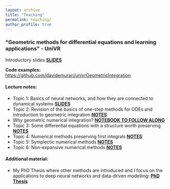 ```yaml
---
layout: archive
title: "Teaching"
permalink: teaching/
author_profile: true
---
```


### "Geometric methods for differential equations and learning applications" - UniVR

Introductory slides [**SLIDES**](https://docs.google.com/presentation/d/1MZfbEtq8GmEjDnp64cMnYh8c_Jet_9PPRvgwBLBW9RM/edit?usp=sharing)

**Code examples:** https://github.com/davidemurari/univrGeometricIntegration

#### Lecture notes:

- Topic 1: Basics of neural networks, and how they are connected to dynamical systems [**SLIDES**](/notesUniVR/slidesBackground.pdf)
- Topic 2: Revision of the basics of one-step methods for ODEs and introduction to geometric integration [**NOTES**](/notesUniVR/revision.pdf)
- Why geometric numerical integration? [**NOTEBOOK TO FOLLOW ALONG**](https://github.com/davidemurari/univrGeometricIntegration/blob/main/whyGeometricIntegration.ipynb)
- Topic 3: Some differential equations with a structure worth preserving [**NOTES**](/notesUniVR/structure.pdf)
- Topic 4: Numerical methods preserving first integrals [**NOTES**](/notesUniVR/firstIntegrals.pdf)
- Topic 5: Symplectic numerical methods [**NOTES**](/notesUniVR/symplectic.pdf)
- Topic 6: Non-expansive numerical methods [**NOTES**](/notesUniVR/contractive.pdf)

#### Additional material:
- My PhD Thesis where other methods are introduced and I focus on the applications to deep neural networks and data-driven modelling: [**PhD Thesis**](/phd_thesis.pdf)